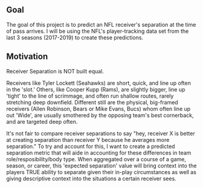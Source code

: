 ## Goal

The goal of this project is to predict an NFL receiver's separation at the time of pass arrives. I will be using the NFL's player-tracking data set from the last 3 seasons (2017-2019) to create these predictions.

## Motivation

Receiver Separation is NOT built equal.

Receivers like Tyler Lockett (Seahawks) are short, quick, and line up often in the 'slot.' Others, like Cooper Kupp (Rams), are slightly bigger, line up 'tight' to the line of scrimmage, and often run shallow routes, rarely stretching deep downfield. Different still are the physical, big-framed receivers (Allen Robinson, Bears or Mike Evans, Bucs) whom  often line up out 'Wide',  are usually smothered by the opposing team's best cornerback, and are targeted deep often. 

It's not fair to compare receiver separations to say "hey, receiver X is better at creating separation than receiver Y because he averages more separation." To try and account for this, I want to create a predicted separation metric that will aide in accounting for these differences in team role/resposibility/body type. When aggregated over a course of a game, season, or career, this 'expected separation' value will bring context into the players TRUE ability to separate given their in-play circumstances as well as giving descriptive context into the situations a certain receiver sees. 
